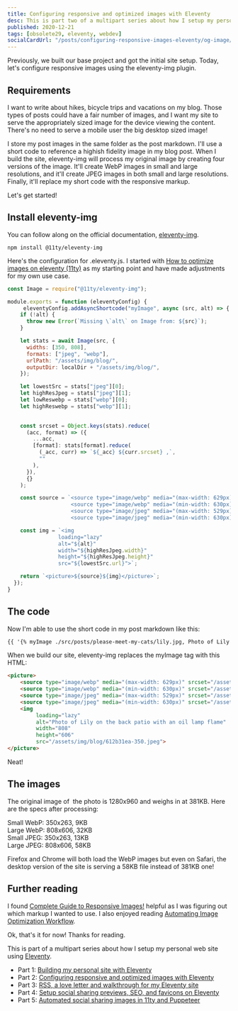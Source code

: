 ```yaml
---
title: Configuring responsive and optimized images with Eleventy
desc: This is part two of a multipart series about how I setup my personal web site using Eleventy. Let's configure responsive images using the eleventy-img plugin.
published: 2020-12-21
tags: [obsolete29, eleventy, webdev]
socialCardUrl: "/posts/configuring-responsive-images-eleventy/og-image/og-social-cover.jpg"
---
```

Previously, we built our base project and got the initial site setup. Today, let's configure responsive images using the eleventy-img plugin.

## Requirements

I want to write about hikes, bicycle trips and vacations on my blog. Those types of posts could have a fair number of images, and I want my site to serve the appropriately sized image for the device viewing the content. There's no need to serve a mobile user the big desktop sized image!

I store my post images in the same folder as the post markdown. I'll use a short code to reference a highish fidelity image in my blog post. When I build the site, eleventy-img will process my original image by creating four versions of the image. It'll create WebP images in small and large resolutions, and it'll create JPEG images in both small and large resolutions. Finally, it'll replace my short code with the responsive markup.

Let's get started!

## Install eleventy-img

You can follow along on the official documentation, [eleventy-img](https://www.11ty.dev/docs/plugins/image/).

```text
npm install @11ty/eleventy-img
```

Here's the configuration for .eleventy.js. I started with [How to optimize images on eleventy (11ty)](https://dev.to/22mahmoud/how-to-optimize-and-lazyload-images-on-eleventy-11ty-206h) as my starting point and have made adjustments for my own use case.

```javascript
const Image = require("@11ty/eleventy-img");

module.exports = function (eleventyConfig) {
     eleventyConfig.addAsyncShortcode("myImage", async (src, alt) => {
    if (!alt) {
      throw new Error(`Missing \`alt\` on Image from: ${src}`);
    }

    let stats = await Image(src, {
      widths: [350, 808],
      formats: ["jpeg", "webp"],
      urlPath: "/assets/img/blog/",
      outputDir: localDir + "/assets/img/blog/",
    });

    let lowestSrc = stats["jpeg"][0];
    let highResJpeg = stats["jpeg"][1];
    let lowReswebp = stats["webp"][0];
    let highReswebp = stats["webp"][1];
  

    const srcset = Object.keys(stats).reduce(
      (acc, format) => ({
        ...acc,
        [format]: stats[format].reduce(
          (_acc, curr) => `${_acc} ${curr.srcset} ,`,
          ""
        ),
      }),
      {}
    );

    const source = `<source type="image/webp" media="(max-width: 629px)" srcset="${lowReswebp.url}" >
                    <source type="image/webp" media="(min-width: 630px)" srcset="${highReswebp.url}" >
                    <source type="image/jpeg" media="(max-width: 529px)" srcset="${lowestSrc.url}" >
                    <source type="image/jpeg" media="(min-width: 630px)" srcset="${highResJpeg.url}" >`;

    const img = `<img 
                loading="lazy" 
                alt="${alt}" 
                width="${highResJpeg.width}"
                height="${highResJpeg.height}"
                src="${lowestSrc.url}">`;

    return `<picture>${source}${img}</picture>`;
  });	
}
```

## The code

Now I'm able to use the short code in my post markdown like this:

```html
{{ '{% myImage ./src/posts/please-meet-my-cats/lily.jpg, Photo of Lily on the back patio with an oil lamp flame %}' | escape }}
```

When we build our site, eleventy-img replaces the myImage tag with this HTML:

```html
<picture>
    <source type="image/webp" media="(max-width: 629px)" srcset="/assets/img/blog/612b31ea-350.webp" >
    <source type="image/webp" media="(min-width: 630px)" srcset="/assets/img/blog/612b31ea-808.webp" >
    <source type="image/jpeg" media="(max-width: 529px)" srcset="/assets/img/blog/612b31ea-350.jpeg" >
    <source type="image/jpeg" media="(min-width: 630px)" srcset="/assets/img/blog/612b31ea-808.jpeg" >
    <img 
         loading="lazy"
         alt="Photo of Lily on the back patio with an oil lamp flame" 
         width="808"
         height="606"
         src="/assets/img/blog/612b31ea-350.jpeg">
</picture>
```

Neat!

## The images

The original image of  the photo is 1280x960 and weighs in at 381KB. Here are the specs after processing:

Small WebP: 350x263, 9KB  
Large WebP: 808x606, 32KB  
Small JPEG: 350x263, 13KB  
Large JPEG: 808x606, 58KB

Firefox and Chrome will both load the WebP images but even on Safari, the desktop version of the site is serving a 58KB file instead of 381KB one!

## Further reading

I found [Complete Guide to Responsive Images!](https://medium.com/@elad/a-complete-guide-for-responsive-images-b13db359c6c7) helpful as I was figuring out which markup I wanted to use. I also enjoyed reading [Automating Image Optimization Workflow](https://jec.fyi/blog/automating-image-optimization-workflow).

Ok, that's it for now! Thanks for reading.

<aside class="post__callout">

This is part of a multipart series about how I setup my personal web site using [Eleventy](https://11ty.dev).

- Part 1: [Building my personal site with Eleventy](/posts/building-my-personal-site-with-eleventy/)
- Part 2: [Configuring responsive and optimized images with Eleventy](/posts/configuring-responsive-images-eleventy/)
- Part 3: [RSS, a love letter and walkthrough for my Eleventy site](/posts/rss-on-eleventy/)
- Part 4: [Setup social sharing previews, SEO, and favicons on Eleventy](/posts/ogp-seo-favicons-eleventy/)
- Part 5: [Automated social sharing images in 11ty and Puppeteer](/posts/automated-social-sharing-images-eleventy-puppeteer)

</aside>
